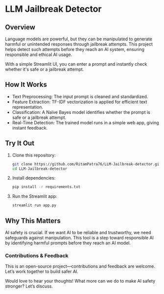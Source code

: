 # LLM Jailbreak Detector  

## Overview  
Language models are powerful, but they can be manipulated to generate harmful or unintended responses through jailbreak attempts. This project helps detect such attempts before they reach an AI system, ensuring responsible and ethical AI usage.  

With a simple Streamlit UI, you can enter a prompt and instantly check whether it's safe or a jailbreak attempt.  

## How It Works  
- Text Preprocessing: The input prompt is cleaned and standardized.  
- Feature Extraction: TF-IDF vectorization is applied for efficient text representation.  
- Classification: A Naïve Bayes model identifies whether the prompt is safe or a jailbreak attempt.  
- Real-Time Detection: The trained model runs in a simple web app, giving instant feedback.  

## Try It Out  
1. Clone this repository:  
   ```bash
   git clone https://github.com/RitamPatra76/LLM-Jailbreak-detector.git
   cd LLM-Jailbreak-detector
   ```
2. Install dependencies:  
   ```bash
   pip install -r requirements.txt
   ```
3. Run the Streamlit app:  
   ```bash
   streamlit run app.py
   ```  

## Why This Matters  
AI safety is crucial. If we want AI to be reliable and trustworthy, we need safeguards against manipulation. This tool is a step toward responsible AI by identifying harmful prompts before they reach an AI model.  

### Contributions & Feedback  
This is an open-source project—contributions and feedback are welcome. Let’s work together to build safer AI.  

Would love to hear your thoughts! What more can we do to make AI safety stronger? Let’s discuss.

